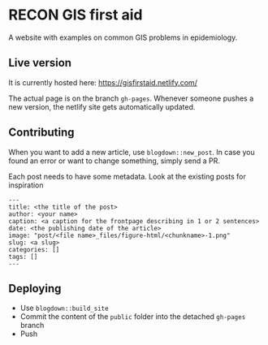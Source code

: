 # RECON GIS first aid

A website with examples on common GIS problems in epidemiology.

## Live version
It is currently hosted here: https://gisfirstaid.netlify.com/

The actual page is on the branch `gh-pages`. Whenever someone pushes a new version, the netlify site gets automatically updated.

## Contributing

When you want to add a new article, use `blogdown::new_post`. In case you found an error or want to change something, simply send a PR.

Each post needs to have some metadata. Look at the existing posts for inspiration
```
---
title: <the title of the post>
author: <your name>
caption: <a caption for the frontpage describing in 1 or 2 sentences>
date: <the publishing date of the article>
image: "post/<file name>_files/figure-html/<chunkname>-1.png"
slug: <a slug>
categories: []
tags: []
---
```

## Deploying

* Use `blogdown::build_site`
* Commit the content of the `public` folder into the detached `gh-pages` branch
* Push
